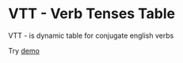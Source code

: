 # VTT - Verb Tenses Table
VTT - is dynamic table for conjugate english verbs

Try [demo](https://pwrmind.github.io/VerbTensesTable/)
